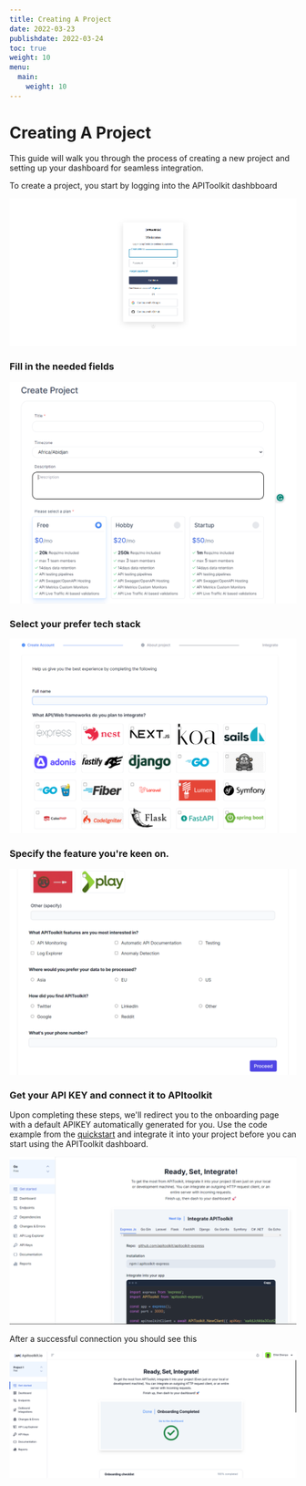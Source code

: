 ```yaml
---
title: Creating A Project
date: 2022-03-23
publishdate: 2022-03-24
toc: true
weight: 10
menu:
  main:
    weight: 10
---
```


# Creating A Project

This guide will walk you through the process of creating a new project and setting up your dashboard for seamless integration.

To create a project, you start by logging into the APIToolkit dashbboard

![sign in/ sign up](log-in.png)

### Fill in the needed fields

![Title and description](title-and-description.png)

### Select your prefer tech stack

  ![desired framework](desired-framework.png)

### Specify the feature you're keen on.

  ![specify the feature](further-project-details.png)

### Get your API KEY and connect it to APItoolkit

Upon completing these steps, we'll redirect you to the onboarding page with a default APIKEY automatically generated for you. Use the code example from the [quickstart](https://apitoolkit.io/docs/get-started/quickstarts/) and integrate it into your project before you can start using the APIToolkit dashboard.

![Welcome on board](welcome-on-board.png)

After a successful connection you should see this 

![successful APItoolkit onboarding](./successful%20apitoolkit%20onboarding.png)

